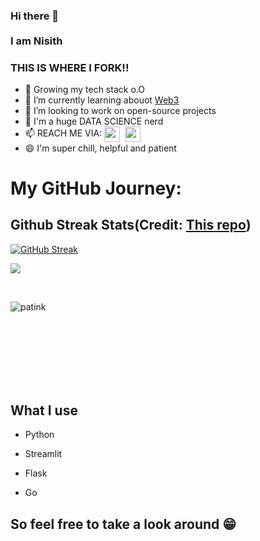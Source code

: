 ### Hi there 👋<br><br> I am Nisith

### THIS IS WHERE I FORK!!

- 🌱 Growing my tech stack o.O
- 🤔 I’m currently learning abouot [Web3](https://web3js.readthedocs.io/en/v1.5.2/)
- 👯 I’m looking to work on open-source projects
- 💬 I'm a huge DATA SCIENCE nerd
- 📫 REACH ME VIA: <a href="https://www.linkedin.com/in/patnis" target="blank"><img align="center" src="https://cdn.jsdelivr.net/npm/simple-icons@3.0.1/icons/linkedin.svg" alt="patink" height="25" width="25" /></a>&nbsp; <a href="mailto:patinisith@gmail.com" target="blank"><img align="center" src="https://cdn.jsdelivr.net/npm/simple-icons@3.0.1/icons/gmail.svg" alt="patink" height="25" width="25" /></a>
- 😄 I'm super chill, helpful and patient

# My GitHub Journey:
## Github Streak Stats(Credit: [This repo](https://github.com/DenverCoder1/github-readme-streak-stats))

[![GitHub Streak](http://github-readme-streak-stats.herokuapp.com?user=patink&theme=dark&hide_border=true&date_format=M%20j%5B%2C%20Y%5D)](https://git.io/streak-stats)
<p> 
<img src="https://github-readme-stats.vercel.app/api/top-langs/?username=patink&layout=compact&theme=dark" />
</p>
<br>
<p align="center"> 
<img align="left" src="https://github-readme-stats.vercel.app/api?username=patink&show_icons=true&hide_border=true&theme=dark&count_private=true" alt="patink" />
</p><br><br>


<br><br><br><br><br>
## What I use

* Python

* Streamlit

* Flask

* Go


## So feel free to take a look around :grin: 
